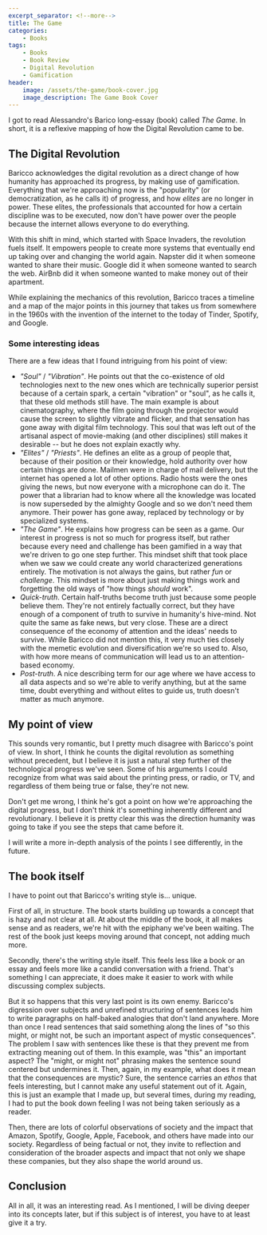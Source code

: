 ```yaml
---
excerpt_separator: <!--more-->
title: The Game
categories:
    - Books
tags:
    - Books
    - Book Review
    - Digital Revolution
    - Gamification
header:
    image: /assets/the-game/book-cover.jpg
    image_description: The Game Book Cover
---
```


I got to read Alessandro's Barico long-essay (book) called _The Game_. In short, it is a reflexive mapping of how the Digital Revolution came to be.

<!--more-->

## The Digital Revolution

Baricco acknowledges the digital revolution as a direct change of how humanity has approached its progress, by making use of gamification. Everything that we're approaching now is the "popularity" (or democratization, as he calls it) of progress, and how _elites_ are no longer in power. These elites, the professionals that accounted for how a certain discipline was to be executed, now don't have power over the people because the internet allows everyone to do everything.

With this shift in mind, which started with Space Invaders, the revolution fuels itself. It empowers people to create more systems that eventually end up taking over and changing the world again. Napster did it when someone wanted to share their music. Google did it when someone wanted to search the web. AirBnb did it when someone wanted to make money out of their apartment.

While explaining the mechanics of this revolution, Baricco traces a timeline and a map of the major points in this journey that takes us from somewhere in the 1960s with the invention of the internet to the today of Tinder, Spotify, and Google.

### Some interesting ideas

There are a few ideas that I found intriguing from his point of view:

- _"Soul"_ / _"Vibration"_. He points out that the co-existence of old technologies next to the new ones which are technically superior persist because of a certain spark, a certain "vibration" or "soul", as he calls it, that these old methods still have. The main example is about cinematography, where the film going through the projector would cause the screen to slightly vibrate and flicker, and that sensation has gone away with digital film technology. This soul that was left out of the artisanal aspect of movie-making (and other disciplines) still makes it desirable -- but he does not explain exactly why.
- _"Elites"_ / _"Priests"_. He defines an elite as a group of people that, because of their position or their knowledge, hold authority over how certain things are done. Mailmen were in charge of mail delivery, but the internet has opened a lot of other options. Radio hosts were the ones giving the news, but now everyone with a microphone can do it. The power that a librarian had to know where all the knowledge was located is now superseded by the almighty Google and so we don't need them anymore. Their power has gone away, replaced by technology or by specialized systems.
- _"The Game"_. He explains how progress can be seen as a game. Our interest in progress is not so much for progress itself, but rather because every need and challenge has been gamified in a way that we're driven to go one step further. This mindset shift that took place when we saw we could create any world characterized generations entirely. The motivation is not always the gains, but rather _fun_ or _challenge_. This mindset is more about just making things work and forgetting the old ways of "how things _should_ work".
- _Quick-truth_. Certain half-truths become truth just because some people believe them. They're not entirely factually correct, but they have enough of a component of truth to survive in humanity's hive-mind. Not quite the same as fake news, but very close. These are a direct consequence of the economy of attention and the ideas' needs to survive. While Baricco did not mention this, it very much ties closely with the memetic evolution and diversification we're so used to. Also, with how more means of communication will lead us to an attention-based economy.
- _Post-truth_. A nice describing term for our age where we have access to all data aspects and so we're able to verify anything, but at the same time, doubt everything and without elites to guide us, truth doesn't matter as much anymore.

## My point of view

This sounds very romantic, but I pretty much disagree with Baricco's point of view. In short, I think he counts the digital revolution as something without precedent, but I believe it is just a natural step further of the technological progress we've seen. Some of his arguments I could recognize from what was said about the printing press, or radio, or TV, and regardless of them being true or false, they're not new.

Don't get me wrong, I think he's got a point on how we're approaching the digital progress, but I don't think it's something inherently different and revolutionary. I believe it is pretty clear this was the direction humanity was going to take if you see the steps that came before it.

I will write a more in-depth analysis of the points I see differently, in the future.

## The book itself

I have to point out that Baricco's writing style is... unique.

First of all, in structure. The book starts building up towards a concept that is hazy and not clear at all. At about the middle of the book, it all makes sense and as readers, we're hit with the epiphany we've been waiting. The rest of the book just keeps moving around that concept, not adding much more.

Secondly, there's the writing style itself. This feels less like a book or an essay and feels more like a candid conversation with a friend. That's something I can appreciate, it does make it easier to work with while discussing complex subjects.

But it so happens that this very last point is its own enemy. Baricco's digression over subjects and unrefined structuring of sentences leads him to write paragraphs on half-baked analogies that don't land anywhere. More than once I read sentences that said something along the lines of "so this might, or might not, be such an important aspect of mystic consequences". The problem I saw with sentences like these is that they prevent me from extracting meaning out of them. In this example, was "this" an important aspect? The "might, or might not" phrasing makes the sentence sound centered but undermines it. Then, again, in my example, what does it mean that the consequences are mystic? Sure, the sentence carries an _ethos_ that feels interesting, but I cannot make any useful statement out of it. Again, this is just an example that I made up, but several times, during my reading, I had to put the book down feeling I was not being taken seriously as a reader.

Then, there are lots of colorful observations of society and the impact that Amazon, Spotify, Google, Apple, Facebook, and others have made into our society. Regardless of being factual or not, they invite to reflection and consideration of the broader aspects and impact that not only we shape these companies, but they also shape the world around us.

## Conclusion

All in all, it was an interesting read. As I mentioned, I will be diving deeper into its concepts later, but if this subject is of interest, you have to at least give it a try.